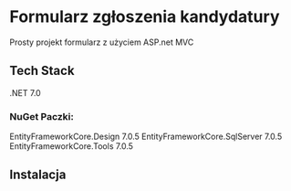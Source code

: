 # Formularz zgłoszenia kandydatury

Prosty projekt formularz z użyciem ASP.net MVC



## Tech Stack

.NET 7.0

### NuGet Paczki:
EntityFrameworkCore.Design 7.0.5
EntityFrameworkCore.SqlServer 7.0.5
EntityFrameworkCore.Tools 7.0.5


## Instalacja